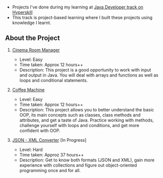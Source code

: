 - Projects I've done during my learning at [Java Developer track on Hyperskill](https://hyperskill.org/tracks/17)
- This track is project-based learning where I built these projects using knowledge I learnt.


## About the Project
1. [Cinema Room Manager](https://hyperskill.org/projects/133?track=17)
    - Level: Easy
    - Time taken: Approx 12 hours++
    - Description: This project is a good opportunity to work with input and output in Java. You will deal with arrays and functions as well as loops and conditional statements.

2. [Coffee Machine](https://hyperskill.org/projects/33?track=17)
    - Level: Easy
    - Time taken: Approx 12 hours++
    - Description: This project allows you to better understand the basic OOP, its main concepts such as classes, class methods and attributes, and get a taste of Java. Practice working with methods, challenge yourself with loops and conditions, and get more confident with OOP.
    
3. [JSON - XML Converter](https://hyperskill.org/projects/61?track=17) [In Progress]
   - Level: Hard
   - Time taken: Approz 37 hours++
   - Description: Get to know both formats (JSON and XML), gain more experience with collections and figure out object-oriented programming once and for all.
  
